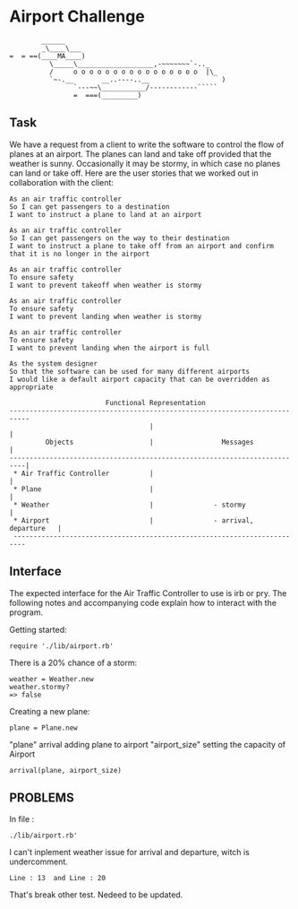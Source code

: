 Airport Challenge
=================

```
        ______
        _\____\___
=  = ==(____MA____)
          \_____\___________________,-~~~~~~~`-.._
          /     o o o o o o o o o o o o o o o o  |\_
          `~-.__       __..----..__                  )
                `---~~\___________/------------`````
                =  ===(_________)

```

Task
-----

We have a request from a client to write the software to control the flow of planes at an airport. The planes can land and take off provided that the weather is sunny. Occasionally it may be stormy, in which case no planes can land or take off.  Here are the user stories that we worked out in collaboration with the client:

```
As an air traffic controller
So I can get passengers to a destination
I want to instruct a plane to land at an airport

As an air traffic controller
So I can get passengers on the way to their destination
I want to instruct a plane to take off from an airport and confirm that it is no longer in the airport

As an air traffic controller
To ensure safety
I want to prevent takeoff when weather is stormy

As an air traffic controller
To ensure safety
I want to prevent landing when weather is stormy

As an air traffic controller
To ensure safety
I want to prevent landing when the airport is full

As the system designer
So that the software can be used for many different airports
I would like a default airport capacity that can be overridden as appropriate
```

```
                        Functional Representation
---------------------------------------------------------------------------
                                   |                                      |
         Objects                   |                 Messages             |
--------------------------------------------------------------------------|  
 * Air Traffic Controller          |                                      |
 * Plane                           |                                      |  
 * Weather                         |               - stormy               |
 * Airport                         |               - arrival, departure   |
 -------------------------------------------------------------------------            
```

Interface
-----
The expected interface for the Air Traffic Controller to use is irb or pry. The following notes and accompanying code explain how to interact with the program.

Getting started:
```
require './lib/airport.rb'

```
There is a 20% chance of a storm:
```
weather = Weather.new
weather.stormy?
=> false
```

Creating a new plane:
```
plane = Plane.new
```
"plane" arrival adding plane to airport
"airport_size" setting the capacity of Airport

```
arrival(plane, airport_size)
```

PROBLEMS
-------
In file :
```
./lib/airport.rb'
```
I can't inplement weather issue for arrival and departure, witch is undercomment.
```
Line : 13  and Line : 20
```
That's break other test. Nedeed to be updated.
